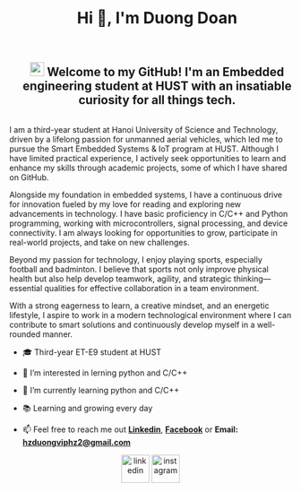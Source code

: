 <div id="user-content-toc">
  <ul align="center">
    <summary><h1 style="display: inline-block">Hi 👋, I'm Duong Doan</h1></summary>
  </ul>
</div>
<div id="user-content-toc">
  <ul align="center">
    <summary><h2 style="display: inline-block"><img src="https://media2.giphy.com/media/QssGEmpkyEOhBCb7e1/giphy.gif?cid=ecf05e47a0n3gi1bfqntqmob8g9aid1oyj2wr3ds3mg700bl&rid=giphy.gif" width ="25"> Welcome to my GitHub! I'm an Embedded engineering student at HUST with an insatiable curiosity for all things tech.</h2></summary>
  </ul>
</div>
  I am a third-year student at Hanoi University of Science and Technology, driven by a lifelong passion for unmanned aerial vehicles, which led me to pursue the Smart Embedded Systems & IoT program at HUST. Although I have limited practical experience, I actively seek opportunities to learn and enhance my skills through academic projects, some of which I have shared on GitHub.

Alongside my foundation in embedded systems, I have a continuous drive for innovation fueled by my love for reading and exploring new advancements in technology. I have basic proficiency in C/C++ and Python programming, working with microcontrollers, signal processing, and device connectivity. I am always looking for opportunities to grow, participate in real-world projects, and take on new challenges.

Beyond my passion for technology, I enjoy playing sports, especially football and badminton. I believe that sports not only improve physical health but also help develop teamwork, agility, and strategic thinking—essential qualities for effective collaboration in a team environment.

With a strong eagerness to learn, a creative mindset, and an energetic lifestyle, I aspire to work in a modern technological environment where I can contribute to smart solutions and continuously develop myself in a well-rounded manner.
- 🎓 Third-year ET-E9 student at HUST
  
- 👀 I’m interested in lerning python and C/C++
  
- 🌱 I’m currently learning python and C/C++
  
- 📚 Learning and growing every day

- 📫 Feel free to reach me out **[Linkedin](https://www.linkedin.com/in/duongdoan24/)**, **[Facebook](https://www.facebook.com/dz2oo4)** or **Email: hzduongviphz2@gmail.com**



<!--icons and links-->
<p align="center">
<a href="(https://www.linkedin.com/in/duongdoan24/)" target="blank"><img align="center" src="https://user-images.githubusercontent.com/88904952/234979284-68c11d7f-1acc-4f0c-ac78-044e1037d7b0.png" alt="linkedin" height="50" width="50" /></a>
<a href="https://www.instagram.com/e9_dmd2.4/" target="blank"><img align="center" src="https://user-images.githubusercontent.com/88904952/234981169-2dd1e58f-4b7e-468c-8213-034ba62156c3.png" alt="instagram" height="50" width="50" /></a>
</p>

<!--profile visit count-->
<div align="center">
  

<!---
duongdoandanghoc/duongdoandanghoc is a ✨ special ✨ repository because its `README.md` (this file) appears on your GitHub profile.
You can click the Preview link to take a look at your changes.
--->
